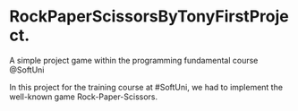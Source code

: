 # RockPaperScissorsByTonyFirstProject.
A simple project game within the programming fundamental course @SoftUni

In this project for the training course at #SoftUni, we had to implement the well-known game Rock-Paper-Scissors.
